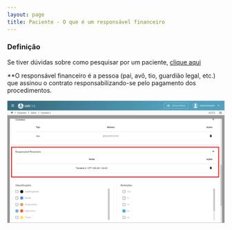 ```yaml
---
layout: page
title: Paciente - O que é um responsável financeiro
---
```


### Definição

Se tiver dúvidas sobre como pesquisar por um paciente, [clique aqui](/pages/paciente/como-pesquisar-por-um-paciente)


**O responsável financeiro é a pessoa (pai, avô, tio, guardião legal, etc.) que assinou o contrato responsabilizando-se pelo pagamento dos procedimentos.

<p align="center">
  <img alt="Responsável financeiro" src="o-que-e-um-responsavel-financeiro-img-01.png" width="800">
</p>